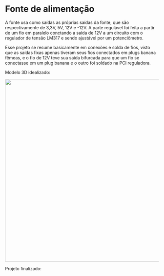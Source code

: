 # Fonte de alimentação
A fonte usa como saídas as próprias saídas da fonte, que são respectivamente de 3,3V, 5V, 12V e -12V. A parte regulável foi feita a partir de um fio em paralelo conctando a saída de 12V a um circuito com o regulador de tensão LM317 e sendo ajustável por um potenciômetro.

Esse projeto se resume basicamente em conexões e solda de fios, visto que as saídas fixas apenas tiveram seus fios conectados em plugs banana fêmeas, e o fio de 12V teve sua saída bifurcada para que um fio se conectasse em um plug banana e o outro foi soldado na PCI reguladora.

Modelo 3D idealizado:
<div align="center">
<img src="https://user-images.githubusercontent.com/74479162/183225477-320e4fa3-574a-4a43-ad05-786fcdf439e6.png" width="600px">
</div>

Projeto finalizado:
